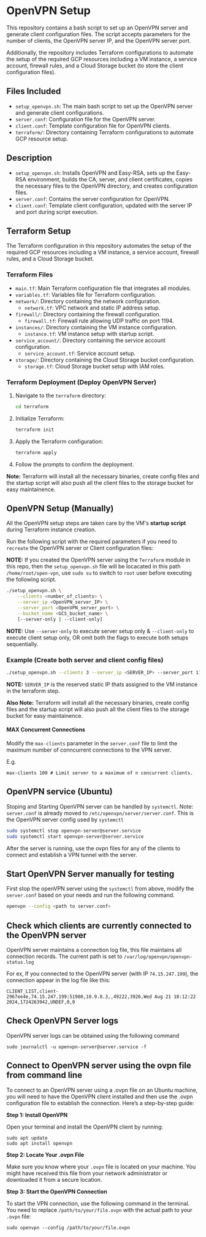 # OpenVPN Setup

This repository contains a bash script to set up an OpenVPN server and generate client configuration files. The script accepts parameters for the number of clients, the OpenVPN server IP, and the OpenVPN server port.

Additionally, the repository includes Terraform configurations to automate the setup of the required GCP resources including a VM instance, a service account, firewall rules, and a Cloud Storage bucket (to store the client configuration files).

## Files Included

- `setup_openvpn.sh`: The main bash script to set up the OpenVPN server and generate client configurations.
- `server.conf`: Configuration file for the OpenVPN server.
- `client.conf`: Template configuration file for OpenVPN clients.
- `terraform/`: Directory containing Terraform configurations to automate GCP resource setup.

## Description

- `setup_openvpn.sh`: Installs OpenVPN and Easy-RSA, sets up the Easy-RSA environment, builds the CA, server, and client certificates, copies the necessary files to the OpenVPN directory, and creates configuration files.
- `server.conf`: Contains the server configuration for OpenVPN.
- `client.conf`: Template client configuration, updated with the server IP and port during script execution.

## Terraform Setup

The Terraform configuration in this repository automates the setup of the required GCP resources including a VM instance, a service account, firewall rules, and a Cloud Storage bucket.

### Terraform Files

- `main.tf`: Main Terraform configuration file that integrates all modules.
- `variables.tf`: Variables file for Terraform configuration.
- `network/`: Directory containing the network configuration.
  - `network.tf`: VPC network and static IP address setup.
- `firewall/`: Directory containing the firewall configuration.
  - `firewall.tf`: Firewall rule allowing UDP traffic on port 1194.
- `instances/`: Directory containing the VM instance configuration.
  - `instance.tf`: VM instance setup with startup script.
- `service_account/`: Directory containing the service account configuration.
  - `service_account.tf`: Service account setup.
- `storage/`: Directory containing the Cloud Storage bucket configuration.
  - `storage.tf`: Cloud Storage bucket setup with IAM roles.

### Terraform Deployment (Deploy OpenVPN Server)

1. Navigate to the `terraform` directory:

    ```sh
    cd terraform
    ```

2. Initialize Terraform:

    ```sh
    terraform init
    ```

3. Apply the Terraform configuration:

    ```sh
    terraform apply
    ```

4. Follow the prompts to confirm the deployment.

**Note:** Terraform will install all the necessary binaries, create config files and the startup script will also push all the client files to the storage bucket for easy maintainence.

## OpenVPN Setup (Manually)

All the OpenVPN setup steps are taken care by the VM's **startup script** during Terraform instance creation.

Run the following script with the required parameters if you need to `recreate` the OpenVPN server or Client configuration files:

**NOTE:** If you created the OpenVPN server using the `Terraform` module in this repo, then the `setup_openvpn.sh` file will be locacated in this path `/home/root/open-vpn`, use `sudo su` to switch to `root` user before executing the following script.

```sh
./setup_openvpn.sh \
    --clients <number_of_clients> \
    --server_ip <OpenVPN_server_IP> \
    --server_port <OpenVPN_server_port> \
    --bucket_name <GCS_bucket_name> \
    [--server-only | --client-only]
```

**NOTE:** Use `--server-only` to execute server setup only & `--client-only` to execute client setup only, OR omit both the flags to execute both setups sequentially.

### Example (Create both server and client config files)

```sh
./setup_openvpn.sh --clients 3 --server_ip <SERVER_IP> --server_port 1194 --bucket_name open-vpn-storage
```

**NOTE:** `SERVER_IP` is the reserved static IP thats assigned to the VM instance in the terraform step.

**Also Note:** Terraform will install all the necessary binaries, create config files and the startup script will also push all the client files to the storage bucket for easy maintainence.

#### MAX Concurrent Connections

Modify the `max-clients` parameter in the `server.conf` file to limit the maximum number of conncurrent connections to the VPN server.

E.g.
```
max-clients 100 # Limit server to a maximum of n concurrent clients.
```

## OpenVPN service (Ubuntu)

Stoping and Starting OpenVPN server can be handled by `systemctl`.
Note: `server.conf` is already moved to `/etc/openvpn/server/server.conf`. This is the OpenVPN server config used by `systemctl`
```sh
sudo systemctl stop openvpn-server@server.service
sudo systemctl start openvpn-server@server.service 
```

After the server is running, use the ovpn files for any of the clients to connect and establish a VPN tunnel with the server.

## Start OpenVPN Server manually for testing

First stop the openVPN server using the `systemctl` from above, modify the `server.conf` based on your needs and run the following command.

```sh
openvpn --config <path to server.conf>
```

## Check which clients are currently connected to the OpenVPN server

OpenVPN server maintains a connection log file, this file maintains all connection records. The current path is set to `/var/log/openvpn/openvpn-status.log`

For ex, If you connected to the OpenVPN server (with IP `74.15.247.199`), the connection appear in the log file like this:

```
CLIENT_LIST,client-2967ee4e,74.15.247.199:51980,10.9.8.3,,49222,3926,Wed Aug 21 18:12:22 2024,1724263942,UNDEF,0,0
```

## Check OpenVPN Server logs

OpenVPN server logs can be obtained using the following command

```
sudo journalctl -u openvpn-server@server.service -f
```

## Connect to OpenVPN server using the ovpn file from command line

To connect to an OpenVPN server using a .ovpn file on an Ubuntu machine, you will need to have the OpenVPN client installed and then use the .ovpn configuration file to establish the connection. Here’s a step-by-step guide:

**Step 1: Install OpenVPN**

Open your terminal and install the OpenVPN client by running:

```
sudo apt update 
sudo apt install openvpn
```

**Step 2: Locate Your .ovpn File**

Make sure you know where your `.ovpn` file is located on your machine. You might have received this file from your network administrator or downloaded it from a secure location.

**Step 3: Start the OpenVPN Connection**

To start the VPN connection, use the following command in the terminal. You need to replace `/path/to/your/file.ovpn` with the actual path to your `.ovpn` file:

```
sudo openvpn --config /path/to/your/file.ovpn
```
